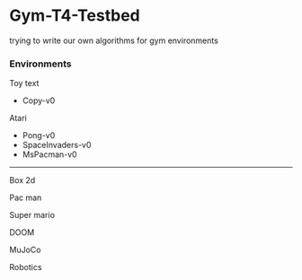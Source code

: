 # Gym-T4-Testbed
trying to write our own algorithms for gym environments


### Environments 

Toy text
- Copy-v0


Atari 
- Pong-v0
- SpaceInvaders-v0
- MsPacman-v0




----------------
Box 2d

Pac man

Super mario

DOOM

MuJoCo

Robotics

